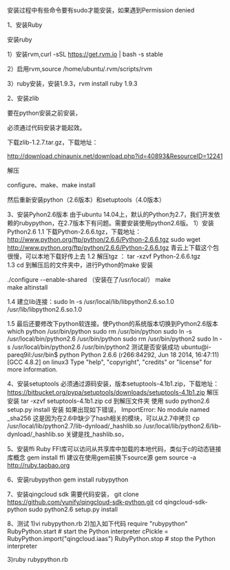安装过程中有些命令要有sudo才能安装，如果遇到Permission denied

1、安装Ruby

  安装ruby
  
  1）安装rvm,curl -sSL https://get.rvm.io | bash -s stable
  
  2）启用rvm,source /home/ubuntu/.rvm/scripts/rvm
  
  3）ruby安装，安装1.9.3，rvm install ruby 1.9.3

2、安装zlib

  要在python安装之前安装，
  
  必须通过代码安装才能起效。
  
  下载zlib-1.2.7.tar.gz，下载地址：
  
  http://download.chinaunix.net/download.php?id=40893&ResourceID=12241
  
  解压
  
  configure、make、make install
  
  然后重新安装python（2.6版本）和setuptools（4.0版本）

3、安装Pyhon2.6版本
  由于ubuntu 14.04上，默认的Python为2.7，我们开发依赖的rubypython，在2.7版本下有问题。需要安装使用python2.6版。
  1）安装Python2.6
  1.1 下载Python-2.6.6.tgz，下载地址：http://www.python.org/ftp/python/2.6.6/Python-2.6.6.tgz
  sudo wget http://www.python.org/ftp/python/2.6.6/Python-2.6.6.tgz
  青云上下载这个包很慢，可以本地下载好传上去
  1.2 解压tgz ：
  tar -xzvf Python-2.6.6.tgz  
  1.3 cd 到解压后的文件夹中，进行Python的make 安装

  ./configure --enable-shared  （安装在了/usr/local/）
  make  
  make altinstall

1.4 建立lib连接：sudo ln -s /usr/local/lib/libpython2.6.so.1.0  /usr/lib/libpython2.6.so.1.0

1.5 最后还要修改下python软连接。使Python的系统版本切换到Python2.6版本
which python
/usr/bin/python
sudo rm /usr/bin/python
sudo ln -s /usr/local/bin/python2.6 /usr/bin/python
sudo rm /usr/bin/python2
sudo ln -s /usr/local/bin/python2.6 /usr/bin/python2
测试是否安装成功
ubuntu@i-pareq9il:/usr/bin$ python
Python 2.6.6 (r266:84292, Jun 18 2014, 16:47:11) 
[GCC 4.8.2] on linux3
Type "help", "copyright", "credits" or "license" for more information.
>>> 


4、安装setuptools
必须通过源码安装，版本setuptools-4.1b1.zip，下载地址：
https://bitbucket.org/pypa/setuptools/downloads/setuptools-4.1b1.zip
解压安装
tar -xzvf setuptools-4.1b1.zip
cd 到解压文件夹
使用 sudo python2.6 setup.py install 安装
如果出现如下错误，
ImportError: No module named _sha256
这是因为在2.6中缺少了hash相关的模块，可以从2.7中拷贝
cp /usr/local/lib/python2.7/lib-dynload/_hashlib.so /usr/local/lib/python2.6/lib-dynload/_hashlib.so
关键是找_hashlib.so，

5、安装ffi
Ruby FFI库可以访问从共享库中加载的本地代码，类似于c的动态链接库概念
gem install ffi
建议在使用gem前换下source源
gem source -a http://ruby.taobao.org

6、安装rubypython
gem install rubypython

7、安装qingcloud sdk
需要代码安装，
git clone https://github.com/yunify/qingcloud-sdk-python.git
cd qingcloud-sdk-python
sudo python2.6 setup.py install 

8、测试
1)vi rubypython.rb
2)加入如下代码
require "rubypython"
RubyPython.start # start the Python interpreter
cPickle = RubyPython.import("qingcloud.iaas")
RubyPython.stop # stop the Python interpreter

3)ruby rubypython.rb



